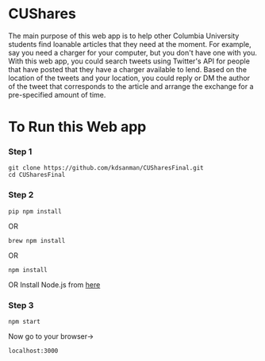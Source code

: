 # CUShares
The main purpose of this web app is to help other Columbia University students find loanable articles that they need at the moment. For example, say you need a charger for your computer, but you don't have one with you. With this web app, you could search tweets using Twitter's API for people that have posted that they have a charger available to lend.
Based on the location of the tweets and your location, you could reply or DM the author of the tweet that corresponds to the article and arrange the exchange for a pre-specified amount of time.

# To Run this Web app
### Step 1
```
git clone https://github.com/kdsanman/CUSharesFinal.git
cd CUSharesFinal
```
### Step 2
```
pip npm install
```
OR
```
brew npm install
```
OR
```
npm install
```
OR
Install Node.js from [here](https://nodejs.org/en/download/)
### Step 3
```
npm start
```
Now go to your browser-> 
```
localhost:3000
```
